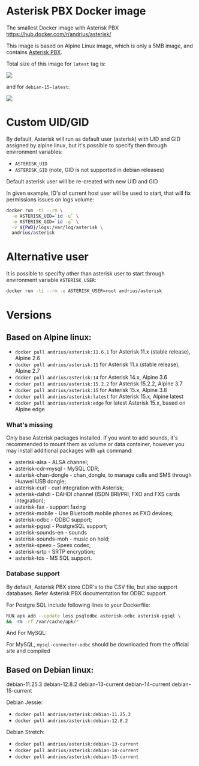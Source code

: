 Asterisk PBX Docker image
=========================

The smallest Docker image with Asterisk PBX https://hub.docker.com/r/andrius/asterisk/

This image is based on Alpine Linux image, which is only a 5MB image, and contains
[Asterisk PBX](http://www.asterisk.org/get-started/features).

Total size of this image for `latest` tag is:

[![](https://images.microbadger.com/badges/image/andrius/asterisk.svg)](https://microbadger.com/images/andrius/asterisk "Get your own image badge on microbadger.com")

and for `debian-15-latest`:

[![](https://images.microbadger.com/badges/image/andrius/asterisk:debian-15-latest.svg)](https://microbadger.com/images/andrius/asterisk:debian-15-latest "Get your own image badge on microbadger.com")

# Custom UID/GID

By default, Asterisk will run as default user (asterisk) with UID and GID assigned by alpine linux, but it's possible to specify then through environment variables:

- `ASTERISK_UID`
- `ASTERISK_GID` (note, GID is not supported in debian releases)

Default asterisk user will be re-created with new UID and GID

In given example, ID's of current host user will be used to start, that will fix permissions issues on logs volume:

```bash
docker run -ti --rm \
  -e ASTERISK_UID=`id -u` \
  -e ASTERISK_GID=`id -g` \
  -v ${PWD}/logs:/var/log/asterisk \
  andrius/asterisk
```

# Alternative user

It is possible to specifty other than asterisk user to start through environment variable `ASTERISK_USER`:

```bash
docker run -ti --rm -e ASTERISK_USER=root andrius/asterisk
```

# Versions

## Based on Alpine linux:

- `docker pull andrius/asterisk:11.6.1` for Asterisk 11.x (stable release), Alpine 2.6
- `docker pull andrius/asterisk:11` for Asterisk 11.x (stable release), Alpine 2.7
- `docker pull andrius/asterisk:14` for Asterisk 14.x, Alpine 3.6
- `docker pull andrius/asterisk:15.2.2` for Asterisk 15.2.2, Alpine 3.7
- `docker pull andrius/asterisk:15` for Asterisk 15.x, Alpine 3.8
- `docker pull andrius/asterisk:latest` for Asterisk 15.x, Alpine latest
- `docker pull andrius/asterisk:edge` for latest Asterisk 15.x, based on Alpine edge

### What's missing

Only base Asterisk packages installed. If you want to add sounds, it's recommended to mount them as volume or data container, however you may install additional packages with `apk` command:

- asterisk-alsa - ALSA channel;
- asterisk-cdr-mysql - MySQL CDR;
- asterisk-chan-dongle - chan\_dongle, to manage calls and SMS through Huawei USB dongle;
- asterisk-curl - curl integration with Asterisk;
- asterisk-dahdi - DAHDI channel (ISDN BRI/PRI, FXO and FXS cards integration);
- asterisk-fax - support faxing
- asterisk-mobile - Use Bluetooth mobile phones as FXO devices;
- asterisk-odbc - ODBC support;
- asterisk-pgsql - PostgreSQL support;
- asterisk-sounds-en - sounds
- asterisk-sounds-moh - music on hold;
- asterisk-speex - Speex codec;
- asterisk-srtp - SRTP encryption;
- asterisk-tds - MS SQL support.

### Database support

By default, Asterisk PBX store CDR's to the CSV file, but also support databases. Refer Asterisk PBX documentation for ODBC support.

For Postgre SQL include following lines to your Dockerfile:

```bash
RUN apk add --update less psqlodbc asterisk-odbc asterisk-pgsql \
&&  rm -rf /var/cache/apk/*
```

And For MySQL:

For MySQL, `mysql-connector-odbc` should be downloaded from the official site and compiled

## Based on Debian linux:

debian-11.25.3  debian-12.8.2  debian-13-current  debian-14-current  debian-15-current

Debian Jessie:

- `docker pull andrius/asterisk:debian-11.25.3`
- `docker pull andrius/asterisk:debian-12.8.2`

Debian Stretch:

- `docker pull andrius/asterisk:debian-13-current`
- `docker pull andrius/asterisk:debian-14-current`
- `docker pull andrius/asterisk:debian-15-current`
